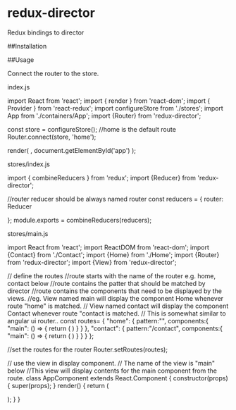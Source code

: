 # redux-director
Redux bindings to director

##Installation


##Usage

Connect the router to the store.

index.js

import React from 'react';
import { render } from 'react-dom';
import { Provider } from 'react-redux';
import configureStore from './stores';
import App from './containers/App';
import {Router} from 'redux-director';

const store = configureStore();
//home is the default route
Router.connect(store, 'home');

render(
  <Provider store={store}>
    <App />
  </Provider>,
  document.getElementById('app')
);


stores/index.js

import { combineReducers } from 'redux';
import {Reducer} from 'redux-director';

//router reducer should be always named router
const reducers = {
  router: Reducer

};
module.exports = combineReducers(reducers);


stores/main.js

import React from 'react';
import ReactDOM from 'react-dom';
import {Contact} from './Contact';
import {Home} from './Home';
import {Router} from 'redux-director';
import {View} from 'redux-director';

// define the routes
//route starts with the name of the router e.g. home, contact below
//route contains the patter that should be matched by director
//route contains the components that need to be displayed by the views.
//eg. View named main will display the component Home whenever route "home" is matched.
// View named contact will display the component Contact whenever route "contact is matched.
// This is somewhat similar to angular ui router.. 
const routes= {
  "home": {
    pattern:"",
    components:{
      "main": () => {
          return (
            <Home/>
          )
      }
    }
  },
  "contact": {
    pattern:"/contact",
    components:{
      "main": () => {
          return (
            <Contact/>
          )
      }
    }
  }
};

//set the routes for the router
Router.setRoutes(routes);

// use the view in display component.
// The name of the view is "main" below
//This view will display contents for the main component from the route.
class AppComponent extends React.Component {
  constructor(props) {
    super(props);
  }
  render() {
    return (
      <div className="index">
        <View name="main"/>
      </div>
    );
  }
}


